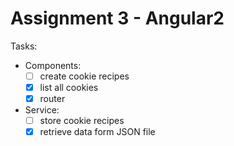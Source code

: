 # Assignment 3 - Angular2

Tasks:
 * Components:
    * [ ] create cookie recipes
    * [x] list all cookies
    * [x] router
 * Service:
    * [ ] store cookie recipes
    * [x] retrieve data form JSON file